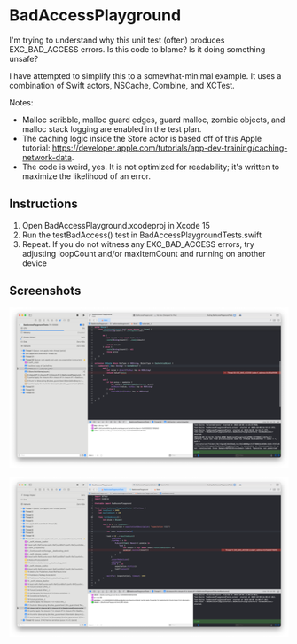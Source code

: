 # BadAccessPlayground

I'm trying to understand why this unit test (often) produces EXC_BAD_ACCESS errors. Is this code to blame? Is it doing something unsafe?

I have attempted to simplify this to a somewhat-minimal example. It uses a combination of Swift actors, NSCache, Combine, and XCTest.

Notes:
- Malloc scribble, malloc guard edges, guard malloc, zombie objects, and malloc stack logging are enabled in the test plan.
- The caching logic inside the Store actor is based off of this Apple tutorial: https://developer.apple.com/tutorials/app-dev-training/caching-network-data.
- The code is weird, yes. It is not optimized for readability; it's written to maximize the likelihood of an error.

## Instructions

1. Open BadAccessPlayground.xcodeproj in Xcode 15
2. Run the testBadAccess() test in BadAccessPlaygroundTests.swift
3. Repeat. If you do not witness any EXC_BAD_ACCESS errors, try adjusting loopCount and/or maxItemCount and running on another device

## Screenshots

![Screenshot of Xcode with an EXC_BAD_ACCESS inside the NSCache extension](/screenshots/1.png)

![Screenshot of Xcode with an EXC_BAD_ACCESS inside the test case](/screenshots/2.png)